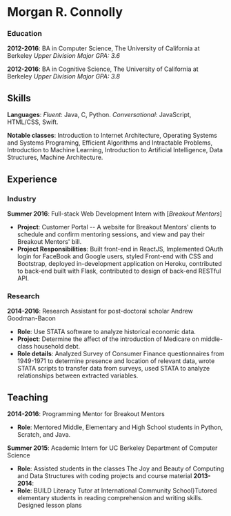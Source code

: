 
# Morgan R. Connolly


### **Education**
**2012-2016**: BA in Computer Science, The University of California at Berkeley *Upper Division Major GPA: 3.6*

**2012-2016**: BA in Cognitive Science, The University of California at Berkeley *Upper Division Major GPA: 3.8*

## **Skills**
**Languages**: *Fluent*: Java, C, Python. *Conversational*: JavaScript, HTML/CSS, Swift.

**Notable classes**: Introduction to Internet Architecture, Operating Systems and Systems Programing, Efficient Algorithms and Intractable Problems, Introduction to Machine Learning, Introduction to Artificial Intelligence, Data Structures, Machine Architecture.

## **Experience**

### **Industry**

**Summer 2016**: Full-stack Web Development Intern with [*Breakout Mentors*]  
- **Project**: Customer Portal -- A website for Breakout Mentors' clients to schedule and confirm mentoring sessions, and view and pay their Breakout Mentors' bill.
- **Project Responsibilities**:
Built front-end in ReactJS,  Implemented OAuth login for FaceBook and Google users,
styled Front-end with CSS and Bootstrap,
deployed in-development application on Heroku,
contributed to back-end built with Flask,
contributed to design of back-end RESTful API.


### **Research**

**2014-2016**: Research Assistant for post-doctoral scholar Andrew Goodman-Bacon
- **Role**: Use STATA software to analyze historical economic data. 
- **Project**: Determine the affect of the introduction of Medicare on middle-class household debt.
- **Role details**:
Analyzed Survey of Consumer Finance questionnaires from 1949-1971 to determine presence and location of relevant data, wrote STATA scripts to transfer data from surveys, used STATA to analyze relationships between extracted variables.

## **Teaching**

**2014-2016**: Programming Mentor for Breakout Mentors
- **Role**: Mentored Middle, Elementary and High School students in Python, Scratch, and Java.

**Summer 2015**: Academic Intern for UC Berkeley Department of Computer Science
- **Role**: Assisted students in the classes The Joy and Beauty of Computing and Data Structures with coding projects and course material
**2013-2014**: 
- **Role**: BUILD Literacy Tutor at International Community School}Tutored elementary students in reading comprehension and writing skills. Designed lesson plans
